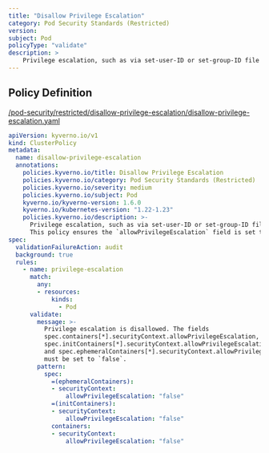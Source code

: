 ```yaml
---
title: "Disallow Privilege Escalation"
category: Pod Security Standards (Restricted)
version: 
subject: Pod
policyType: "validate"
description: >
    Privilege escalation, such as via set-user-ID or set-group-ID file mode, should not be allowed. This policy ensures the `allowPrivilegeEscalation` field is set to `false`.
---
```


## Policy Definition
<a href="https://github.com/JimBugwadia/kyverno-policies/raw/fix_annotations//pod-security/restricted/disallow-privilege-escalation/disallow-privilege-escalation.yaml" target="-blank">/pod-security/restricted/disallow-privilege-escalation/disallow-privilege-escalation.yaml</a>

```yaml
apiVersion: kyverno.io/v1
kind: ClusterPolicy
metadata:
  name: disallow-privilege-escalation
  annotations:
    policies.kyverno.io/title: Disallow Privilege Escalation
    policies.kyverno.io/category: Pod Security Standards (Restricted)
    policies.kyverno.io/severity: medium
    policies.kyverno.io/subject: Pod
    kyverno.io/kyverno-version: 1.6.0
    kyverno.io/kubernetes-version: "1.22-1.23"
    policies.kyverno.io/description: >-
      Privilege escalation, such as via set-user-ID or set-group-ID file mode, should not be allowed.
      This policy ensures the `allowPrivilegeEscalation` field is set to `false`.
spec:
  validationFailureAction: audit
  background: true
  rules:
    - name: privilege-escalation
      match:
        any:
        - resources:
            kinds:
              - Pod
      validate:
        message: >-
          Privilege escalation is disallowed. The fields
          spec.containers[*].securityContext.allowPrivilegeEscalation,
          spec.initContainers[*].securityContext.allowPrivilegeEscalation,
          and spec.ephemeralContainers[*].securityContext.allowPrivilegeEscalation
          must be set to `false`.
        pattern:
          spec:
            =(ephemeralContainers):
            - securityContext:
                allowPrivilegeEscalation: "false"
            =(initContainers):
            - securityContext:
                allowPrivilegeEscalation: "false"
            containers:
            - securityContext:
                allowPrivilegeEscalation: "false"

```
